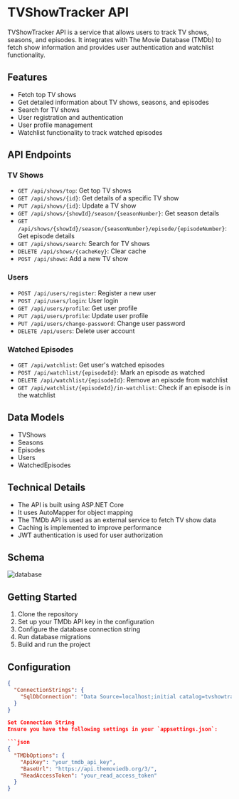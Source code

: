 # TVShowTracker API

TVShowTracker API is a service that allows users to track TV shows, seasons, and episodes. It integrates with The Movie Database (TMDb) to fetch show information and provides user authentication and watchlist functionality.

## Features

- Fetch top TV shows
- Get detailed information about TV shows, seasons, and episodes
- Search for TV shows
- User registration and authentication
- User profile management
- Watchlist functionality to track watched episodes

## API Endpoints

### TV Shows

- `GET /api/shows/top`: Get top TV shows
- `GET /api/shows/{id}`: Get details of a specific TV show
- `PUT /api/shows/{id}`: Update a TV show
- `GET /api/shows/{showId}/season/{seasonNumber}`: Get season details
- `GET /api/shows/{showId}/season/{seasonNumber}/episode/{episodeNumber}`: Get episode details
- `GET /api/shows/search`: Search for TV shows
- `DELETE /api/shows/{cacheKey}`: Clear cache
- `POST /api/shows`: Add a new TV show

### Users

- `POST /api/users/register`: Register a new user
- `POST /api/users/login`: User login
- `GET /api/users/profile`: Get user profile
- `PUT /api/users/profile`: Update user profile
- `PUT /api/users/change-password`: Change user password
- `DELETE /api/users`: Delete user account

### Watched Episodes

- `GET /api/watchlist`: Get user's watched episodes
- `POST /api/watchlist/{episodeId}`: Mark an episode as watched
- `DELETE /api/watchlist/{episodeId}`: Remove an episode from watchlist
- `GET /api/watchlist/{episodeId}/in-watchlist`: Check if an episode is in the watchlist

## Data Models

- TVShows
- Seasons
- Episodes
- Users
- WatchedEpisodes

## Technical Details

- The API is built using ASP.NET Core
- It uses AutoMapper for object mapping
- The TMDb API is used as an external service to fetch TV show data
- Caching is implemented to improve performance
- JWT authentication is used for user authorization

## Schema
![database](https://github.com/user-attachments/assets/79989060-6b3c-4caf-a517-489d79f99391)

## Getting Started

1. Clone the repository
2. Set up your TMDb API key in the configuration
3. Configure the database connection string
4. Run database migrations
5. Build and run the project

## Configuration
```json
{
  "ConnectionStrings": {
    "SqlDbConnection": "Data Source=localhost;initial catalog=tvshowtracker;TrustServerCertificate=True;Trusted_Connection=True;"
  }
}

Set Connection String
Ensure you have the following settings in your `appsettings.json`:

```json
{
  "TMDbOptions": {
    "ApiKey": "your_tmdb_api_key",
    "BaseUrl": "https://api.themoviedb.org/3/",
    "ReadAccessToken": "your_read_access_token"
  }
}
